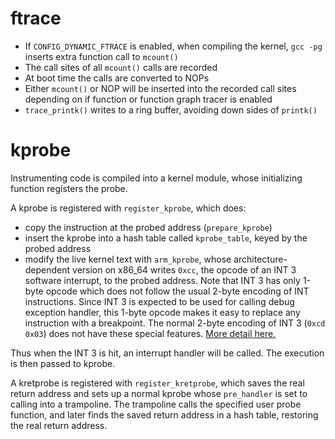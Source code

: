 # ftrace

- If `CONFIG_DYNAMIC_FTRACE` is enabled, when compiling the kernel, `gcc -pg` inserts extra function call to `mcount()`
- The call sites of all `mcount()` calls are recorded
- At boot time the calls are converted to NOPs
- Either `mcount()` or NOP will be inserted into the recorded call sites
  depending on if function or function graph tracer is enabled
- `trace_printk()` writes to a ring buffer, avoiding down sides of `printk()`


# kprobe

Instrumenting code is compiled into a kernel module, whose
initializing function registers the probe.

A kprobe is registered with `register_kprobe`, which does:

- copy the instruction at the probed address (`prepare_kprobe`)
- insert the kprobe into a hash table called `kprobe_table`, keyed
  by the probed address
- modify the live kernel text with `arm_kprobe`, whose architecture-dependent
  version on x86\_64 writes `0xcc`, the opcode of an INT 3 software interrupt,
  to the probed address. Note that INT 3 has only 1-byte opcode which does not
  follow the usual 2-byte encoding of INT instructions. Since INT 3 is expected
  to be used for calling debug exception handler, this 1-byte opcode makes it
  easy to replace any instruction with a breakpoint. The normal 2-byte encoding
  of INT 3 (`0xcd 0x03`) does not have these special features. [More detail here.](https://x86.puri.sm/html/file_module_x86_id_142.html)

Thus when the INT 3 is hit, an interrupt handler will be called.
The execution is then passed to kprobe.

A kretprobe is registered with `register_kretprobe`, which saves the real return
address and sets up a normal kprobe whose `pre_handler` is set to calling into a trampoline.
The trampoline calls the specified user probe function, and later finds the saved return
address in a hash table, restoring the real return address.
